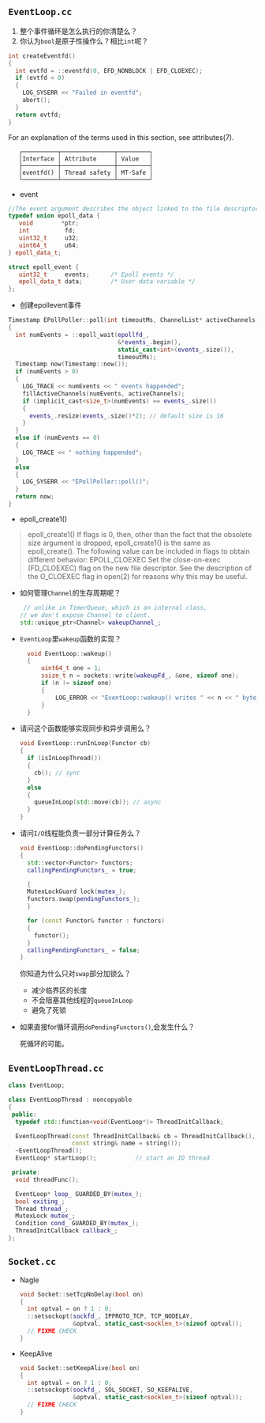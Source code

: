 ## `EventLoop.cc`
1. 整个事件循环是怎么执行的你清楚么？
2. 你认为`bool`是原子性操作么？相比`int`呢？

```cpp
int createEventfd()
{
  int evtfd = ::eventfd(0, EFD_NONBLOCK | EFD_CLOEXEC);
  if (evtfd < 0)
  {
    LOG_SYSERR << "Failed in eventfd";
    abort();
  }
  return evtfd;
}
```
For an explanation of the terms used in this section, see attributes(7).

       ┌──────────┬───────────────┬─────────┐
       │Interface │ Attribute     │ Value   │
       ├──────────┼───────────────┼─────────┤
       │eventfd() │ Thread safety │ MT-Safe │
       └──────────┴───────────────┴─────────┘

- event
```c++
//The event argument describes the object linked to the file descriptor fd.  The struct epoll_event is defined as:
typedef union epoll_data {
   void        *ptr;
   int          fd;
   uint32_t     u32;
   uint64_t     u64;
} epoll_data_t;

struct epoll_event {
   uint32_t     events;      /* Epoll events */
   epoll_data_t data;        /* User data variable */
};
```

- 创建epollevent事件
```c++
Timestamp EPollPoller::poll(int timeoutMs, ChannelList* activeChannels)
{
  int numEvents = ::epoll_wait(epollfd_,
                               &*events_.begin(),
                               static_cast<int>(events_.size()),
                               timeoutMs);
  Timestamp now(Timestamp::now());
  if (numEvents > 0)
  {
    LOG_TRACE << numEvents << " events happended";
    fillActiveChannels(numEvents, activeChannels);
    if (implicit_cast<size_t>(numEvents) == events_.size())
    {
      events_.resize(events_.size()*2); // default size is 16
    }
  }
  else if (numEvents == 0)
  {
    LOG_TRACE << " nothing happended";
  }
  else
  {
    LOG_SYSERR << "EPollPoller::poll()";
  }
  return now;
}
```
- epoll_create1()
> epoll_create1()
       If  flags is 0, then, other than the fact that the obsolete size argument is dropped, epoll_create1() is the same as epoll_create().  The following value can be included in flags to obtain different behavior:
>       EPOLL_CLOEXEC
>              Set the close-on-exec (FD_CLOEXEC) flag on the new file descriptor.  See the description of the O_CLOEXEC flag in open(2) for reasons why this may  be useful.

- 如何管理`Channel`的生存周期呢？
  ```cpp
   // unlike in TimerQueue, which is an internal class,
  // we don't expose Channel to client.
  std::unique_ptr<Channel> wakeupChannel_;
  ```
  
- `EventLoop`里`wakeup`函数的实现？
  ```cpp
    void EventLoop::wakeup()
    {
        uint64_t one = 1;
        ssize_t n = sockets::write(wakeupFd_, &one, sizeof one);
        if (n != sizeof one)
        {
            LOG_ERROR << "EventLoop::wakeup() writes " << n << " bytes instead of 8";
        }
    }
  ```
  
- 请问这个函数能够实现同步和异步调用么？
   ```cpp
   void EventLoop::runInLoop(Functor cb)
   {
     if (isInLoopThread())
     {
       cb(); // sync
     }
     else
     {
       queueInLoop(std::move(cb)); // async
     }
   }
   ```
   
- 请问`I/O`线程能负责一部分计算任务么？
  
  ```c++
  void EventLoop::doPendingFunctors()
  {
    std::vector<Functor> functors;
    callingPendingFunctors_ = true;
  
    {
    MutexLockGuard lock(mutex_);
    functors.swap(pendingFunctors_);
    }
  
    for (const Functor& functor : functors)
    {
      functor();
    }
    callingPendingFunctors_ = false;
  }
  ```
  你知道为什么只对`swap`部分加锁么？
  - 减少临界区的长度
  - 不会阻塞其他线程的`queueInLoop`
  - 避免了死锁
  
- 如果直接for循环调用`doPendingFunctors()`,会发生什么？

   死循环的可能。

## `EventLoopThread.cc`

```c++
class EventLoop;

class EventLoopThread : noncopyable
{
 public:
  typedef std::function<void(EventLoop*)> ThreadInitCallback;

  EventLoopThread(const ThreadInitCallback& cb = ThreadInitCallback(),
                  const string& name = string());
  ~EventLoopThread();
  EventLoop* startLoop();			// start an IO thread

 private:
  void threadFunc();

  EventLoop* loop_ GUARDED_BY(mutex_);
  bool exiting_;
  Thread thread_;
  MutexLock mutex_;
  Condition cond_ GUARDED_BY(mutex_);
  ThreadInitCallback callback_;
};
```

## `Socket.cc`

- Nagle

  ```c++
  void Socket::setTcpNoDelay(bool on)
  {
    int optval = on ? 1 : 0;
    ::setsockopt(sockfd_, IPPROTO_TCP, TCP_NODELAY,
                 &optval, static_cast<socklen_t>(sizeof optval));
    // FIXME CHECK
  }
  ```

- KeepAlive

  ```c++
  void Socket::setKeepAlive(bool on)
  {
    int optval = on ? 1 : 0;
    ::setsockopt(sockfd_, SOL_SOCKET, SO_KEEPALIVE,
                 &optval, static_cast<socklen_t>(sizeof optval));
    // FIXME CHECK
  }
  ```

  

